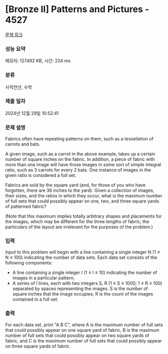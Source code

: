 # [Bronze II] Patterns and Pictures - 4527 

[문제 링크](https://www.acmicpc.net/problem/4527) 

### 성능 요약

메모리: 127492 KB, 시간: 224 ms

### 분류

사칙연산, 수학

### 제출 일자

2024년 12월 29일 10:52:41

### 문제 설명

<p style="user-select: auto !important;">Fabrics often have repeating patterns on them, such as a tessellation of carrots and bats.</p>

<p style="user-select: auto !important;">A given image, such as a carrot in the above example, takes up a certain number of square inches on the fabric. In addition, a piece of fabric with more than one image will have those images in some sort of simple integral ratio, such as 3 carrots for every 2 bats. One instance of images in the given ratio is considered a full set.</p>

<p style="user-select: auto !important;">Fabrics are sold by the square yard (and, for those of you who have forgotten, there are 36 inches to the yard). Given a collection of images, their sizes, and the ratios in which they occur, what is the maximum number of full sets that could possibly appear on one, two, and three square yards of patterned fabric?</p>

<p style="user-select: auto !important;">(Note that this maximum implies totally arbitrary shapes and placements for the images, which may be different for the three lengths of fabric; the particulars of the layout are irrelevant for the purposes of the problem.)</p>

### 입력 

 <p style="user-select: auto !important;">Input to this problem will begin with a line containing a single integer N (1 ≤ N ≤ 100) indicating the number of data sets. Each data set consists of the following components:</p>

<ul style="user-select: auto !important;">
	<li style="user-select: auto !important;">A line containing a single integer I (1 ≤ I ≤ 10) indicating the number of images in a particular pattern;</li>
	<li style="user-select: auto !important;">A series of I lines, each with two integers S, R (1 ≤ S ≤ 1000; 1 ≤ R ≤ 100) separated by spaces representing the images. S is the number of square inches that the image occupies; R is the count of the images contained in a full set.</li>
</ul>

### 출력 

 <p style="user-select: auto !important;">For each data set, print "A B C", where A is the maximum number of full sets that could possibly appear on one square yard of fabric, B is the maximum number of full sets that could possibly appear on two square yards of fabric, and C is the maximum number of full sets that could possibly appear on three square yards of fabric.</p>

